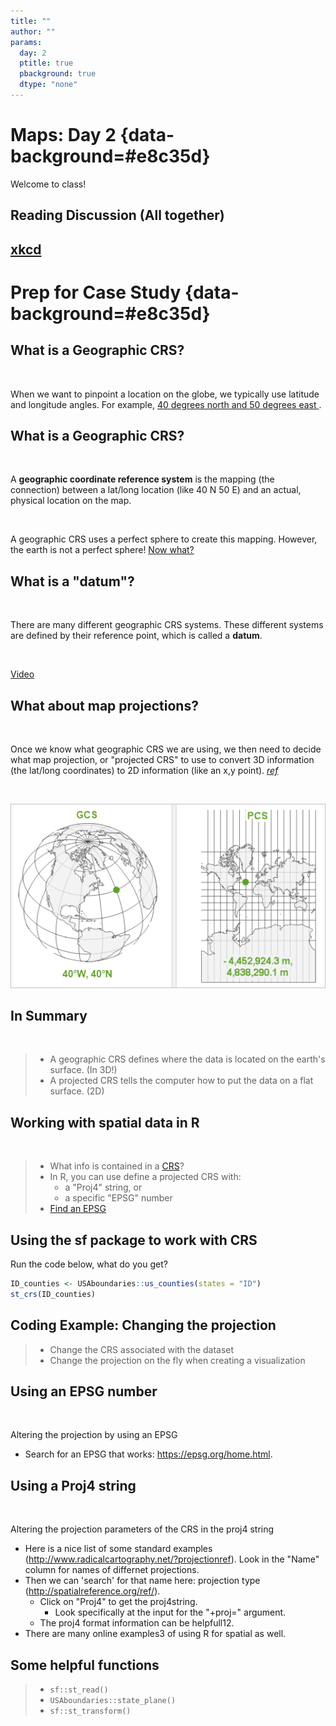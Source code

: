 ```yaml
---
title: ""
author: ""
params:
  day: 2
  ptitle: true
  pbackground: true
  dtype: "none"
---
```




# Maps: Day 2 {data-background=#e8c35d}

Welcome to class!

## Reading Discussion (All together)

## [xkcd](https://imgs.xkcd.com/comics/mercator_projection.png)

# Prep for Case Study {data-background=#e8c35d}

## What is a Geographic CRS?

<br>

When we want to pinpoint a location on the globe, we typically use latitude and longitude angles. For example, [40 degrees north and 50 degrees east ](https://www.earthdatascience.org/courses/earth-analytics/spatial-data-r/geographic-vs-projected-coordinate-reference-systems-UTM/).

## What is a Geographic CRS?

<br>

A **geographic coordinate reference system** is the mapping (the connection) between a lat/long location (like 40 N 50 E) and an actual, physical location on the map.

<br>

A geographic CRS uses a perfect sphere to create this mapping. However, the earth is not a perfect sphere! [Now what?](https://www.esri.com/arcgis-blog/products/arcgis-pro/mapping/gcs_vs_pcs/)

## What is a "datum"?

<br>

There are many different geographic CRS systems. These different systems are defined by their reference point, which is called a **datum**.

<br>

[Video](https://www.youtube.com/watch?v=xKGlMp__jog)

## What about map projections?

<br>

Once we know what geographic CRS we are using, we then need to decide what map projection, or "projected CRS" to use to convert 3D information (the lat/long coordinates) to 2D information (like an x,y point). [*ref*](https://www.esri.com/arcgis-blog/products/arcgis-pro/mapping/gcs_vs_pcs/)

<br>

![](images/grid2.png)

## In Summary

<br>

>- A geographic CRS defines where the data is located on the earth's surface. (In 3D!)
>- A projected CRS tells the computer how to put the data on a flat surface. (2D)


<!-----------------


- "**Map projections** try to portray the surface of the earth, or a portion of the earth, on a flat piece of paper or computer screen."
- "A **coordinate reference system** (CRS) then defines how the two-dimensional, projected map in your GIS relates to real places on the earth."

[source](https://docs.qgis.org/3.16/en/docs/gentle_gis_introduction/coordinate_reference_systems.html#)


--------------------->





<!----------------

## Prepping for Class Task

Write out in a sentence what this code is doing. Make sure to catch the key points in your sentence

Note: file_delete and dir_delete are part of the fs package 


```r
pacman::p_load(downloader, sf, fs, tidyverse)
dams_path <- "https://research.idwr.idaho.gov/gis/Spatial/Hydrography/streams_lakes/c_250k/hyd250.zip"
df <- tempfile(); uf <- tempfile()
download(dams_path, df, mode = "wb")
unzip(df, exdir = uf)
rivers <- read_sf(uf)
file_delete(df); dir_delete(uf)
```

---------------->

## Working with spatial data in R

<br>

>- What info is contained in a [CRS](https://mgimond.github.io/Spatial/coordinate-systems-in-r.html#assigning-a-coordinate-system)?
>- In R, you can use define a projected CRS with:
>   - a "Proj4" string, or
>   - a specific "EPSG" number
>- [Find an EPSG](https://epsg.org/home.html)

<!-- EPSG is a set of pre-defined CRS's that is maintained by the IOGP Geomatic's Committee. (Some industry group) -->

## Using the sf package to work with CRS

Run the code below, what do you get?


```r
ID_counties <- USAboundaries::us_counties(states = "ID")
st_crs(ID_counties)
```

## Coding Example: Changing the projection

>- Change the CRS associated with the dataset
>- Change the projection on the fly when creating a visualization



<!-------------------
## Convert to another projection

Go to class activity in I-learn to change your previous tasks's map to a different projection. (or advance to the next two slides). Let's have a few people share.

[Old activity instructions](https://byuistats.github.io/M335/spatial_class.html) 
-------------->

## Using an EPSG number

<br>

Altering the projection by using an EPSG

* Search for an EPSG that works: https://epsg.org/home.html.

## Using a Proj4 string

<br>

Altering the projection parameters of the CRS in the proj4 string

* Here is a nice list of some standard examples (http://www.radicalcartography.net/?projectionref). Look in the "Name" column for names of differnet projections.
* Then we can 'search' for that name here: projection type (http://spatialreference.org/ref/).
    *  Click on "Proj4" to get the proj4string.
        * Look specifically at the input for the "+proj=" argument.
    *  The proj4 format information can be helpfull12.
* There are many online examples3 of using R for spatial as well.

<!---
Note the use of +lat_0=45 and +lon_0=-115 and what they do your map.
--->

## Some helpful functions

>- `sf::st_read()`
>- `USAboundaries::state_plane()`
>- `sf::st_transform()`
